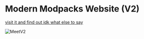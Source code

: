 # Modern Modpacks Website (V2)

[visit it and find out idk what else to say](https://modernmodpacks.site)

![MeetV2](https://github.com/user-attachments/assets/97878170-dd11-4228-98f1-f3a8bf0c64c9)
